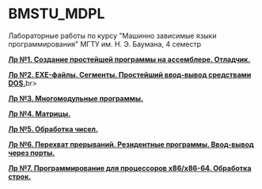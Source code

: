 # BMSTU_MDPL
Лабораторные работы по курсу "Машинно зависимые языки программирования" МГТУ им. Н. Э. Баумана, 4 семестр

[__Лр №1. Создание простейшей программы на ассемблере. Отладчик.__](https://github.com/HanSoloCh/BMSTU_MDPL/tree/main/lab_1)<br>

[__Лр №2. EXE-файлы. Сегменты. Простейший ввод-вывод средствами DOS.__](https://github.com/HanSoloCh/BMSTU_MDPL/tree/main/lab_2)br>

[__Лр №3. Многомодульные программы.__](https://github.com/HanSoloCh/BMSTU_MDPL/tree/main/lab_3)<br>

[__Лр №4. Матрицы.__](https://github.com/HanSoloCh/BMSTU_MDPL/tree/main/lab_4)<br>

[__Лр №5. Обработка чисел.__](https://github.com/HanSoloCh/BMSTU_MDPL/tree/main/lab_5)<br>

[__Лр №6. Перехват прерываний. Резидентные программы. Ввод-вывод через порты.__](https://github.com/HanSoloCh/BMSTU_MDPL/tree/main/lab_6)<br>

[__Лр №7. Программирование для процессоров x86/x86-64. Обработка строк.__](https://github.com/HanSoloCh/BMSTU_MDPL/tree/main/lab_7)<br>
